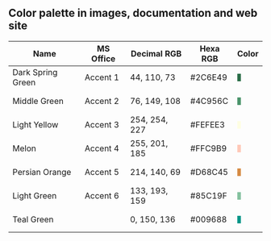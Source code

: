 ## Color palette in images, documentation and web site

| Name              | MS Office | Decimal RGB   | Hexa RGB | Color
| ----------------- | --------- | ------------- | -------- | -----
| Dark Spring Green | Accent 1  |  44, 110,  73 | #2C6E49   |<pre><span style="background-color:#2C6E49">     </span></pre>
| Middle Green      | Accent 2  |  76, 149, 108 | #4C956C   |<pre><span style="background-color:#4C956C">     </span></pre>
| Light Yellow      | Accent 3  | 254, 254, 227 | #FEFEE3   |<pre><span style="background-color:#FEFEE3">     </span></pre>
| Melon             | Accent 4  | 255, 201, 185 | #FFC9B9   |<pre><span style="background-color:#FFC9B9">     </span></pre>
| Persian Orange    | Accent 5  | 214, 140,  69 | #D68C45   |<pre><span style="background-color:#D68C45">     </span></pre>
| Light Green       | Accent 6  | 133, 193, 159 | #85C19F   |<pre><span style="background-color:#85C19F">     </span></pre>
| Teal Green        |           |   0, 150, 136 | #009688   |<pre><span style="background-color:#009688">     </span></pre>
